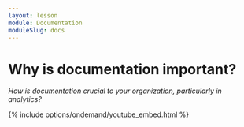```yaml
---
layout: lesson
module: Documentation
moduleSlug: docs
---
```


# Why is documentation important?
_How is documentation crucial to your organization, particularly in analytics?_

{% include options/ondemand/youtube_embed.html %}